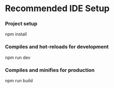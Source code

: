
# Recommended IDE Setup

### Project setup
npm install
 
### Compiles and hot-reloads for development
npm run dev
 
### Compiles and minifies for production
npm run build
